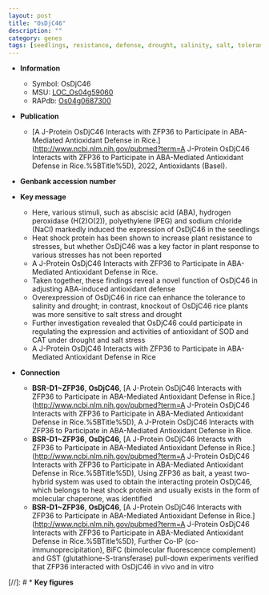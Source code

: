 ```yaml
---
layout: post
title: "OsDjC46"
description: ""
category: genes
tags: [seedlings, resistance, defense, drought, salinity, salt, tolerance, salt stress, stress, abscisic acid, antioxidant defense]
---
```


* **Information**  
    + Symbol: OsDjC46  
    + MSU: [LOC_Os04g59060](http://rice.uga.edu/cgi-bin/ORF_infopage.cgi?orf=LOC_Os04g59060)  
    + RAPdb: [Os04g0687300](http://rapdb.dna.affrc.go.jp/viewer/gbrowse_details/irgsp1?name=Os04g0687300)  

* **Publication**  
    + [A J-Protein OsDjC46 Interacts with ZFP36 to Participate in ABA-Mediated Antioxidant Defense in Rice.](http://www.ncbi.nlm.nih.gov/pubmed?term=A J-Protein OsDjC46 Interacts with ZFP36 to Participate in ABA-Mediated Antioxidant Defense in Rice.%5BTitle%5D), 2022, Antioxidants (Basel).

* **Genbank accession number**  

* **Key message**  
    + Here, various stimuli, such as abscisic acid (ABA), hydrogen peroxidase (H(2)O(2)), polyethylene (PEG) and sodium chloride (NaCl) markedly induced the expression of OsDjC46 in the seedlings
    + Heat shock protein has been shown to increase plant resistance to stresses, but whether OsDjC46 was a key factor in plant response to various stresses has not been reported
    + A J-Protein OsDjC46 Interacts with ZFP36 to Participate in ABA-Mediated Antioxidant Defense in Rice.
    + Taken together, these findings reveal a novel function of OsDjC46 in adjusting ABA-induced antioxidant defense
    + Overexpression of OsDjC46 in rice can enhance the tolerance to salinity and drought; in contrast, knockout of OsDjC46 rice plants was more sensitive to salt stress and drought
    + Further investigation revealed that OsDjC46 could participate in regulating the expression and activities of antioxidant of SOD and CAT under drought and salt stress
    + A J-Protein OsDjC46 Interacts with ZFP36 to Participate in ABA-Mediated Antioxidant Defense in Rice

* **Connection**  
    + __BSR-D1~ZFP36__, __OsDjC46__, [A J-Protein OsDjC46 Interacts with ZFP36 to Participate in ABA-Mediated Antioxidant Defense in Rice.](http://www.ncbi.nlm.nih.gov/pubmed?term=A J-Protein OsDjC46 Interacts with ZFP36 to Participate in ABA-Mediated Antioxidant Defense in Rice.%5BTitle%5D), A J-Protein OsDjC46 Interacts with ZFP36 to Participate in ABA-Mediated Antioxidant Defense in Rice.
    + __BSR-D1~ZFP36__, __OsDjC46__, [A J-Protein OsDjC46 Interacts with ZFP36 to Participate in ABA-Mediated Antioxidant Defense in Rice.](http://www.ncbi.nlm.nih.gov/pubmed?term=A J-Protein OsDjC46 Interacts with ZFP36 to Participate in ABA-Mediated Antioxidant Defense in Rice.%5BTitle%5D),  Using ZFP36 as bait, a yeast two-hybrid system was used to obtain the interacting protein OsDjC46, which belongs to heat shock protein and usually exists in the form of molecular chaperone, was identified
    + __BSR-D1~ZFP36__, __OsDjC46__, [A J-Protein OsDjC46 Interacts with ZFP36 to Participate in ABA-Mediated Antioxidant Defense in Rice.](http://www.ncbi.nlm.nih.gov/pubmed?term=A J-Protein OsDjC46 Interacts with ZFP36 to Participate in ABA-Mediated Antioxidant Defense in Rice.%5BTitle%5D),  Further Co-IP (co-immunoprecipitation), BiFC (bimolecular fluorescence complement) and GST (glutathione-S-transferase) pull-down experiments verified that ZFP36 interacted with OsDjC46 in vivo and in vitro

[//]: # * **Key figures**  


